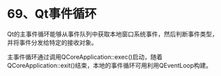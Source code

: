 # 69、Qt事件循环

Qt的主事件循环能够从事件队列中获取本地窗口系统事件，然后判断事件类型，并将事件分发给特定的接收对象。

主事件循环通过调用QCoreApplication::exec()启动，随着QCoreApplication::exit()结束，本地的事件循环可用利用QEventLoop构建。 

